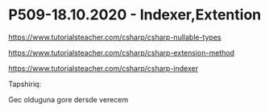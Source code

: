 # P509-18.10.2020 - Indexer,Extention

https://www.tutorialsteacher.com/csharp/csharp-nullable-types

https://www.tutorialsteacher.com/csharp/csharp-extension-method

https://www.tutorialsteacher.com/csharp/csharp-indexer

Tapshiriq:

Gec olduguna gore dersde verecem

